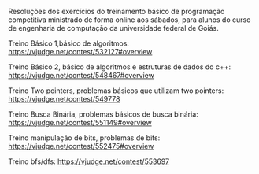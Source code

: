 Resoluções dos exercícios do treinamento básico de programação competitiva ministrado de forma online aos sábados, para alunos do curso de engenharia de computação da universidade federal de Goiás.

Treino Básico 1,básico de algoritmos:
https://vjudge.net/contest/532127#overview

Treino Básico 2, básico de algoritmos e estruturas de dados do c++:
https://vjudge.net/contest/548467#overview

Treino Two pointers, problemas básicos que utilizam two pointers:
https://vjudge.net/contest/549778

Treino Busca Binária, problemas básicos de busca binária:
https://vjudge.net/contest/551149#overview

Treino manipulação de bits, problemas de bits:
https://vjudge.net/contest/552475#overview

Treino bfs/dfs:
https://vjudge.net/contest/553697
